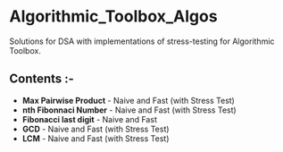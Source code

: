 # Algorithmic_Toolbox_Algos

Solutions for DSA with implementations of stress-testing for Algorithmic Toolbox.

## Contents :-

* **Max Pairwise Product** - Naive and Fast (with Stress Test)
* **nth Fibonnaci Number** - Naive and Fast (with Stress Test)
* **Fibonacci last digit** - Naive and Fast
* **GCD** - Naive and Fast (with Stress Test)
* **LCM** - Naive and Fast (with Stress Test)
